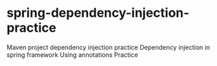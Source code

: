 # spring-dependency-injection-practice
Maven project dependency injection practice
Dependency injection in spring framework
Using annotations
Practice
